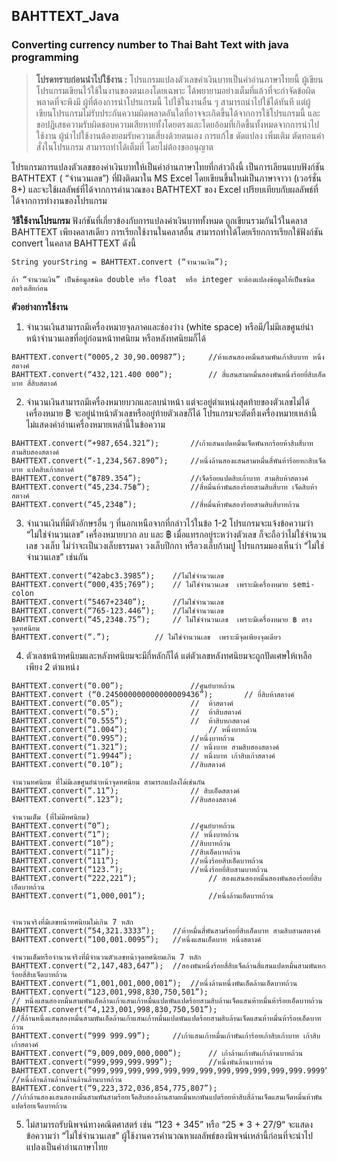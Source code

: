 ## BAHTTEXT_Java
### Converting currency number to Thai Baht Text with java programming

> **โปรดทราบก่อนนำไปใช้งาน :** โปรแกรมแปลงตัวเลขค่าเงินบาทเป็นคำอ่านภาษาไทยนี้ ผู้เขียนโปรแกรมเขียนไว้ใช้ในงานของตนเองโดยเฉพาะ ได้พยายามอย่างเต็มที่แล้วที่จะกำจัดข้อผิดพลาดที่จะพึงมี ผู้ที่ต้องการนำโปรแกรมนี้
> ไปใช้ในงานอื่น ๆ สามารถนำไปใช้ได้ทันที แต่ผู้เขียนโปรแกรมไม่รับประกันความผิดพลาดอันใดที่อาจจะเกิดขึ้นได้จากการใช้โปรแกรมนี้  และขอปฏิเสธความรับผิดชอบความเสียหายทั้งโดยตรงและโดยอ้อมที่เกิดขึ้นทั้งหมดจากการนำไปใช้งาน
> ผู้นำไปใช้งานต้องยอมรับความเสี่ยงด้วยตนเอง การแก้ไข ดัดแปลง เพิ่มเติม ตัดทอนคำสั่งในโปรแกรม สามารถทำได้เต็มที่ โดยไม่ต้องขออนุญาต

โปรแกรมการแปลงตัวเลขของค่าเงินบาทให้เป็นคำอ่านภาษาไทยที่กล่าวถึงนี้ เป็นการเลียนแบบฟังก์ชัน BATHTEXT ( “จำนวนเลข”)  ที่ฝังติดมาใน MS Excel  โดยเขียนขึ้นใหม่เป็นภาษาจาวา (เวอร์ชั่น 8+)  และจะใช้ผลลัพธ์ที่ได้จากการคำนวณของ BATHTEXT ของ Excel  เปรียบเทียบกับผลลัพธ์ที่ได้จากการทำงานของโปรแกรม

**วิธีใช้งานโปรแกรม**
	ฟังก์ชันที่เกี่ยวข้องกับการแปลงค่าเงินบาททั้งหมด ถูกเขียนรวมกันไว้ในคลาส BAHTTEXT  เพียงคลาสเดียว การเรียกใช้งานในคลาสอื่น สามารถทำได้โดยเรียกการเรียกใช้ฟังก์ชัน convert ในคลาส BAHTTEXT ดังนี้
	
	String yourString = BAHTTEXT.convert (“จำนวนเงิน”); 
	
	ถ้า “จำนวนเงิน” เป็นข้อมูลชนิด double หรือ float  หรือ integer จะต้องแปลงข้อมูลให้เป็นชนิดสตริงเสียก่อน

**ตัวอย่างการใช้งาน**   
  1. จำนวนเงินสามารถมีเครื่องหมายจุลภาคและช่องว่าง (white space)  หรือมี/ไม่มีเลขศูนย์นำหน้าจำนวนเลขที่อยู่ก่อนหน้าทศนิยม หรือหลังทศนิยมก็ได้
  
  	BAHTTEXT.convert(“0005,2 30,90.00987”);		//ห้าแสนสองหมื่นสามพันเก้าสิบบาท หนึ่งสตางค์
	BAHTTEXT.convert(“432,121.400 000”);		// สี่แสนสามหมื่นสองพันหนึ่งร้อยยี่สิบเอ็ดบาท สี่สิบสตางค์
	
  2. จำนวนเงินสามารถมีเครื่องหมายบวกและลบนำหน้า แต่จะอยู่ตำแหน่งสุดท้ายของตัวเลขไม่ได้ เครื่องหมาย ฿ จะอยู่นำหน้าตัวเลขหรืออยู่ท้ายตัวเลขก็ได้ โปรแกรมจะตัดทิ้งเครื่องหมายเหล่านี้ ไม่แสดงคำอ่านเครื่องหมายเหล่านี้ในข้อความ
  
	BAHTTEXT.convert(“+987,654.321”); 		//เก้าแสนแปดหมื่นเจ็ดพันหกร้อยห้าสิบสี่บาท สามสิบสองสตางค์
	BAHTTEXT.convert(“-1,234,567.890”);		//หนึ่งล้านสองแสนสามหมื่นสี่พันห้าร้อยหกสิบเจ็ดบาท แปดสิบเก้าสตางค์
	BAHTTEXT.convert(“฿789.354”); 			//เจ็ดร้อยแปดสิบเก้าบาท สามสิบห้าสตางค์
	BAHTTEXT.convert(“45,234.75฿”);			//สี่หมื่นห้าพันสองร้อยสามสิบสี่บาท เจ็ดสิบห้าสตางค์
	BAHTTEXT.convert(“45,234฿”);  			//สี่หมื่นห้าพันสองร้อยสามสิบสี่บาทถ้วน

  3. จำนวนเงินที่มีตัวอักษรอื่น ๆ ที่นอกเหนือจากที่กล่าวไว้ในข้อ 1-2  โปรแกรมจะแจ้งข้อความว่า “ไม่ใช่จำนวนเลข”  เครื่องหมายบวก ลบ และ ฿ เมื่อแทรกอยู่ระหว่างตัวเลข ก็จะถือว่าไม่ใช่จำนวนเลข วงเล็บ ไม่ว่าจะเป็นวงเล็บธรรมดา วงเล็บปีกกา หรือวงเล็บก้ามปู โปรแกรมมองเห็นว่า “ไม่ใช่จำนวนเลข” เช่นกัน
 
 	BAHTTEXT.convert(“42abc3.3985”);	//ไม่ใช่จำนวนเลข
	BAHTTEXT.convert(“000,435;769”);	// ไม่ใช่จำนวนเลข  เพราะมีเครื่องหมาย semi-colon
	BAHTTEXT.convert(“5467+2340”);		//ไม่ใช่จำนวนเลข
	BAHTTEXT.convert(“765-123.446”);	//ไม่ใช่จำนวนเลข
	BAHTTEXT.convert(“45,234฿.75”); 	// ไม่ใช่จำนวนเลข  เพราะมีเครื่องหมาย ฿ ตรงจุดทศนิยม
	BAHTTEXT.convert(“.”);			// ไม่ใช่จำนวนเลข  เพราะมีจุดเพียงจุดเดียว

  4. ตัวเลชหน้าทศนิยมและหลังทศนิยมจะมีกี่หลักก็ได้  แต่ตัวเลขหลังทศนิยมจะถูกปัดเศษให้เหลือเพียง 2  ตำแหน่ง
  
  	BAHTTEXT.convert(“0.00”);				//ศูนย์บาทถ้วน
	BAHTTEXT.convert (“0.245000000000000009436”);  		// ยี่สิบห้าสตางค์
	BAHTTEXT.convert(“0.05”); 				//  ห้าสตางค์
	BAHTTEXT.convert(“0.5”); 				//  ห้าสิบสตางค์
	BAHTTEXT.convert(“0.555”); 				//  ห้าสิบหกสตางค์
	BAHTTEXT.convert(“1.004”);  				// หนึ่งบาทถ้วน
	BAHTTEXT.convert(“0.995”);				//หนึ่งบาทถ้วน
	BAHTTEXT.convert(“1.321”);				// หนึ่งบาท สามสิบสองสตางค์
	BAHTTEXT.convert(“1.9944”);				// หนึ่งบาท เก้าสิบเก้าสตางค์
	BAHTTEXT.convert(“0.10”);				//สิบสตางค์
	
	จำนวนทศนิยม ที่ไม่มีเลขศูนย์นำหน้าจุดทศนิยม สามารถแปลงได้เช่นกัน
	BAHTTEXT.convert(“.11”);				// สิบเอ็ดสตางค์
	BAHTTEXT.convert(“.123”);				//สิบสองสตางค์
	
	จำนวนเต็ม (ที่ไม่มีทศนิยม)
	BAHTTEXT.convert(“0”);					//ศูนย์บาทถ้วน
	BAHTTEXT.convert(“1”);					// หนึ่งบาทถ้วน
	BAHTTEXT.convert(“10”);					//สิบบาทถ้วน
	BAHTTEXT.convert(“11”);					//สิบเอ็ดบาทถ้วน
	BAHTTEXT.convert(“111”);				//หนึ่งร้อยสิบเอ็ดบาทถ้วน
	BAHTTEXT.convert(“123.”);				//หนึ่งร้อยยี่สิบสามบาทถ้วน
	BAHTTEXT.convert(“222,221”);				// สองแสนสองหมื่นสองพันสองร้อยยี่สิบเอ็ดบาทถ้วน
	BAHTTEXT.convert(“1,000,001”);				//หนึ่งล้านเอ็ดบาทถ้วน
	
	
	จำนวนจริงที่มีเลขหน้าทศนิยมไม่เกิน 7 หลัก 
	BAHTTEXT.convert(“54,321.3333”);	//ห้าหมื่นสี่พันสามร้อยยี่สิบเอ็ดบาท สามสิบสามสตางค์
	BAHTTEXT.convert(“100,001.0095”);	//หนึ่งแสนเอ็ดบาท หนึ่งสตางค์
	
	จำนวนเต็มหรือจำนวนจริงที่มีจำนวนตัวเลขหน้าจุดทศนิยมเกิน 7 หลัก
	BAHTTEXT.convert(“2,147,483,647”);	//สองพันหนึ่งร้อยสี่สิบเจ็ดล้านสี่แสนแปดหมื่นสามพันหกร้อยสี่สิบเจ็ดบาทถ้วน
	BAHTTEXT.convert(“1,001,001,000,001”);	//หนึ่งล้านหนึ่งพันเอ็ดล้านเอ็ดบาทถ้วน
	BAHTTEXT.convert(“123,001,998,830,750,501”);
	// หนึ่งแสนสองหมื่นสามพันเอ็ดล้านเก้าแสนเก้าหมื่นแปดพันแปดร้อยสามสิบล้านเจ็ดแสนห้าหมื่นห้าร้อยเอ็ดบาทถ้วน
	BAHTTEXT.convert(“4,123,001,998,830,750,501”);
	//สี่ล้านหนึ่งแสนสองหมื่นสามพันเอ็ดล้านเก้าแสนเก้าหมื่นแปดพันแปดร้อยสามสิบล้านเจ็ดแสนห้าหมื่นห้าร้อยเอ็ดบาทถ้วน
	BAHTTEXT.convert(“999 999.99”);		//เก้าแสนเก้าหมื่นเก้าพันเก้าร้อยเก้าสิบเก้าบาท เก้าสิบเก้าสตางค์
	BAHTTEXT.convert(“9,009,009,000,000”);		// เก้าล้านเก้าพันเก้าล้านบาทถ้วน
	BAHTTEXT.convert(“999,999,999.999”);		//หนึ่งพันล้านบาทถ้วน
	BAHTTEXT.convert(“999,999,999,999,999,999,999,999,999,999,999,999.9999”);	//หนึ่งล้านล้านล้านล้านล้านล้านบาทถ้วน
	BAHTTEXT.convert(“9,223,372,036,854,775,807”);
	//เก้าล้านสองแสนสองหมื่นสามพันสามร้อยเจ็ดสิบสองล้านสามหมื่นหกพันแปดร้อยห้าสิบสี่ล้านเจ็ดแสนเจ็ดหมื่นห้าพันแปดร้อยเจ็ดบาทถ้วน


  5. ไม่สามารถรับนิพจน์ทางคณิตศาสตร์ เช่น  “123 + 345” หรือ “25 * 3 + 27/9“ จะแสดงข้อความว่า “ไม่ใช่จำนวนเลข” ผู้ใช้งานควรคำนวณหาผลลัพธ์ของนิพจน์เหล่านี้ก่อนที่จะนำไปแปลงเป็นคำอ่านภาษาไทย
  
  
